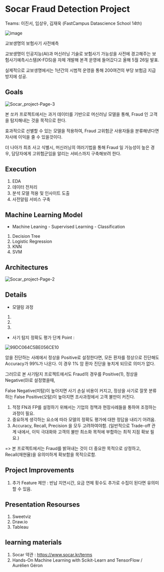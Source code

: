 # Socar Fraud Detection Project

Teams: 이진서, 임상우, 김재욱 (FastCampus Datascience School 14th)


![image](https://user-images.githubusercontent.com/68367214/97532893-a115a200-19fa-11eb-9049-2dcadfc44eac.png)

교보생명의 보험사기 사전예측

교보생명이 인공지능(AI)과 머신러닝 기술로 보험사기 가능성을 사전에 경고해주는 
보험사기예측시스템(K-FDS)을 자체 개발해 본격 운영에 들어갔다고 올해 5월 26일 발표.

실제적으로 교보생명에서는 1년간의 시범적 운영을 통해 200여건의 부당 보험금 지급 방지에 성공.


## Goals

![Socar_project-Page-3](https://user-images.githubusercontent.com/68367214/97603219-891c3d80-1a4f-11eb-9693-9f43ab8b0c99.png)

본 쏘카 프로젝트에서는 과거 데이터를 기반으로 머신러닝 모델을 통해, Fraud 인 고객을 탐지해내는 것을 목적으로 한다.
 
효과적으로 선별할 수 있는 모델을 적용하여, Fraud 고위험군 사용자들을 분류해낸다면 자사에 이익을 줄 수 있을것이다. 

더 나아가 최초 사고 식별시, 머신러닝의 여러기법을 통해 Fraud 일 가능성이 높은 경우, 담당자에게 고위험군임을 알리는 서비스까지 구축해보려 한다.


## Execution

1. EDA
2. 데이터 전처리
3. 분석 모델 적용 및 인사이트 도출
4. 사전알림 서비스 구축


## Machine Learning Model

* Machine Leaning - Supervised Learning - Classification

1. Decision Tree
2. Logistic Regression
3. KNN
4. SVM
        

## Architectures

![Socar_project-Page-2](https://user-images.githubusercontent.com/68367214/97545022-bf38cd80-1a0d-11eb-84a7-30a7d3d5a116.png)


## Details

* 모델링 과정

1. 
2. 
3. 


* 사기 탐지 정확도 평가 단계 Point :

![99DC064C5BE056CE10](https://user-images.githubusercontent.com/68367214/97944654-865f7680-1dc8-11eb-998f-10d044c5735d.png)

암을 진단하는 사례에서 정상을 Positive로 설정한다면, 모든 환자를 정상으로 진단해도 Accuracy가 99%가 나온다.
이 경우 1% 암 환자 진단을 놓치게 되므로 의미가 없다.

그러므로 본 사기탐지 프로젝트에서도 Fraud의 경우를 Positive(1), 정상을 Negative(0)로 설정했을때,

False Negative(미탐)이 높아지면 사기 손실 비용이 커지고, 정상을 사기로 잘못 분류하는 False Positive(오탐)이 높아지면 조사과정에서 고객 불만이 커진다.

1. 적정 FN과 FP를 설정하기 위해서는 기업의 정책과 현장사례들을 통하여 조정하는 과정이 필요.
2. 중요하게 생각하는 요소에 따라 모델의 정확도 평가에 대한 정답을 내리기 어려움.
3. Accuracy, Recall, Precision 을 모두 고려하여야함.
(일반적으로 Trade-off 관계 내에서, 이익 극대화와 고객의 불만 최소화 목적에 부합하는 최적 지점 확보 필요.)

=> 본 프로젝트에서는 Fraud를 밝혀내는 것이 더 중요한 목적으로 상정하고, Recall(재현율)을 유의미하게 확보함을 목적으로함.


## Project Improvements

1. 추가 Feature 제안 : 반납 지연시간, 요금 연체 횟수도 추가로 수집이 된다면 유의미할 수 있음.


## Presentation Resourses

1. Sweetviz
2. Draw.io
3. Tableau


## learning materials

1. Socar 약관 : https://www.socar.kr/terms
2. Hands-On Machine Learning with Scikit-Learn and TensorFlow / Aurélien Géron
